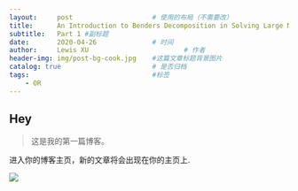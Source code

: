 ```yaml
---
layout:     post   				    # 使用的布局（不需要改）
title:      An Introduction to Benders Decomposition in Solving Large Mixed Integer Linear Problem				# 标题 
subtitle:   Part 1 #副标题
date:       2020-04-26 				# 时间
author:     Lewis XU 						# 作者
header-img: img/post-bg-cook.jpg 	#这篇文章标题背景图片
catalog: true 						# 是否归档
tags:								#标签
    - OR
---
```


## Hey
>这是我的第一篇博客。

进入你的博客主页，新的文章将会出现在你的主页上.

![](http://latex.codecogs.com/gif.latex?\\frac{1}{1+sin(x)})
